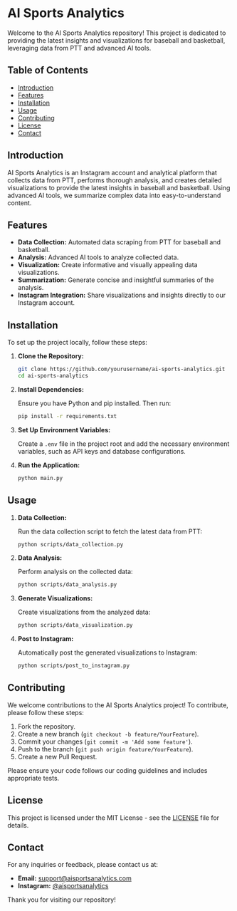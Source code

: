 # AI Sports Analytics

Welcome to the AI Sports Analytics repository! This project is dedicated to providing the latest insights and visualizations for baseball and basketball, leveraging data from PTT and advanced AI tools.

## Table of Contents

- [Introduction](#introduction)
- [Features](#features)
- [Installation](#installation)
- [Usage](#usage)
- [Contributing](#contributing)
- [License](#license)
- [Contact](#contact)

## Introduction

AI Sports Analytics is an Instagram account and analytical platform that collects data from PTT, performs thorough analysis, and creates detailed visualizations to provide the latest insights in baseball and basketball. Using advanced AI tools, we summarize complex data into easy-to-understand content.

## Features

- **Data Collection:** Automated data scraping from PTT for baseball and basketball.
- **Analysis:** Advanced AI tools to analyze collected data.
- **Visualization:** Create informative and visually appealing data visualizations.
- **Summarization:** Generate concise and insightful summaries of the analysis.
- **Instagram Integration:** Share visualizations and insights directly to our Instagram account.

## Installation

To set up the project locally, follow these steps:

1. **Clone the Repository:**

    ```bash
    git clone https://github.com/yourusername/ai-sports-analytics.git
    cd ai-sports-analytics
    ```

2. **Install Dependencies:**

    Ensure you have Python and pip installed. Then run:

    ```bash
    pip install -r requirements.txt
    ```

3. **Set Up Environment Variables:**

    Create a `.env` file in the project root and add the necessary environment variables, such as API keys and database configurations.

4. **Run the Application:**

    ```bash
    python main.py
    ```

## Usage

1. **Data Collection:**

    Run the data collection script to fetch the latest data from PTT:

    ```bash
    python scripts/data_collection.py
    ```

2. **Data Analysis:**

    Perform analysis on the collected data:

    ```bash
    python scripts/data_analysis.py
    ```

3. **Generate Visualizations:**

    Create visualizations from the analyzed data:

    ```bash
    python scripts/data_visualization.py
    ```

4. **Post to Instagram:**

    Automatically post the generated visualizations to Instagram:

    ```bash
    python scripts/post_to_instagram.py
    ```

## Contributing

We welcome contributions to the AI Sports Analytics project! To contribute, please follow these steps:

1. Fork the repository.
2. Create a new branch (`git checkout -b feature/YourFeature`).
3. Commit your changes (`git commit -m 'Add some feature'`).
4. Push to the branch (`git push origin feature/YourFeature`).
5. Create a new Pull Request.

Please ensure your code follows our coding guidelines and includes appropriate tests.

## License

This project is licensed under the MIT License - see the [LICENSE](LICENSE) file for details.

## Contact

For any inquiries or feedback, please contact us at:

- **Email:** support@aisportsanalytics.com
- **Instagram:** [@aisportsanalytics](https://instagram.com/aisportsanalytics)

Thank you for visiting our repository!
